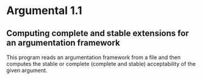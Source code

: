 # Argumental 1.1
## Computing complete and stable extensions for an argumentation framework

This program reads an argumentation framework from a file and then computes the stable or complete (complete and stable) acceptability of the given argument. 
